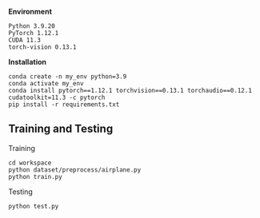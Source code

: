 **Environment**
```
Python 3.9.20
PyTorch 1.12.1
CUDA 11.3
torch-vision 0.13.1
```
**Installation**
```
conda create -n my_env python=3.9
conda activate my_env
conda install pytorch==1.12.1 torchvision==0.13.1 torchaudio==0.12.1 cudatoolkit=11.3 -c pytorch
pip install -r requirements.txt
```
## Training and Testing 
Training
```
cd workspace
python dataset/preprocess/airplane.py
python train.py
```
Testing
```
python test.py
```
